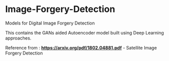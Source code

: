 # Image-Forgery-Detection

Models for Digital Image Forgery Detection

This contains the GANs aided Autoencoder model built using Deep Learning approaches.

Reference from : **https://arxiv.org/pdf/1802.04881.pdf** - Satellite Image Forgery Detection


